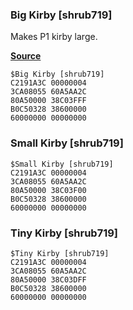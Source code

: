 ### Big Kirby [shrub719]

Makes P1 kirby large.

[**Source**](../asm/big_kirby.asm)

```
$Big Kirby [shrub719]
C2191A3C 00000004
3CA08055 60A5AA2C
80A50000 38C03FFF
B0C50328 38600000
60000000 00000000
```

### Small Kirby [shrub719]

```
$Small Kirby [shrub719]
C2191A3C 00000004
3CA08055 60A5AA2C
80A50000 38C03F00
B0C50328 38600000
60000000 00000000
```

### Tiny Kirby [shrub719]

```
$Tiny Kirby [shrub719]
C2191A3C 00000004
3CA08055 60A5AA2C
80A50000 38C03DFF
B0C50328 38600000
60000000 00000000
```